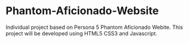 # Phantom-Aficionado-Website
Individual project based on Persona 5 Phantom Aficionado Webite.
This project will be developed using HTML5 CSS3 and Javascript.
